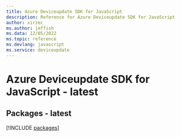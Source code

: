 ```yaml
---
title: Azure Deviceupdate SDK for JavaScript
description: Reference for Azure Deviceupdate SDK for JavaScript
author: xirzec
ms.author: jeffish
ms.data: 12/05/2022
ms.topic: reference
ms.devlang: javascript
ms.service: deviceupdate
---
```

# Azure Deviceupdate SDK for JavaScript - latest
## Packages - latest
[!INCLUDE [packages](deviceupdate-index.md)]